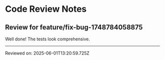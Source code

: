 # Code Review Notes

## Review for feature/fix-bug-1748784058875

Well done! The tests look comprehensive.

---
Reviewed on: 2025-06-01T13:20:59.725Z